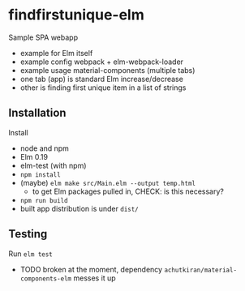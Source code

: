 
# findfirstunique-elm
Sample SPA webapp

- example for Elm itself
- example config webpack + elm-webpack-loader
- example usage material-components (multiple tabs)
- one tab (app) is standard Elm increase/decrease
- other is finding first unique item in a list of strings

## Installation

Install
- node and npm
- Elm 0.19
- elm-test (with npm)
- `npm install`
- (maybe) `elm make src/Main.elm --output temp.html`
	- to get Elm packages pulled in, CHECK: is this necessary?
- `npm run build`
- built app distribution is under `dist/`

## Testing

Run `elm test`
- TODO broken at the moment, dependency `achutkiran/material-components-elm` messes it up
